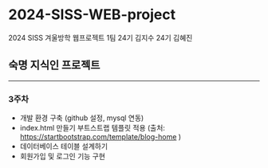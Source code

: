 # 2024-SISS-WEB-project

2024 SISS 겨울방학 웹프로젝트 1팀 
24기 김지수
24기 김혜진 

## 숙명 지식인 프로젝트 
----

### 3주차
- 개발 환경 구축 (github 설정, mysql 연동)
- index.html 만들기
    부트스트랩 템플릿 적용 (출처: https://startbootstrap.com/template/blog-home )
- 데이터베이스 테이블 설계하기
- 회원가입 및 로그인 기능 구현 
  
